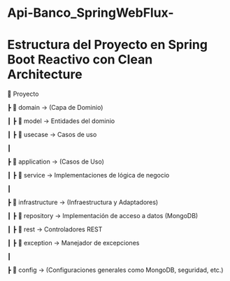 ﻿# Api-Banco_SpringWebFlux-
# Estructura del Proyecto en Spring Boot Reactivo con Clean Architecture

📂 Proyecto

┣ 📂 domain → (Capa de Dominio)

┃ ┣ 📂 model → Entidades del dominio

┃ ┣ 📂 usecase → Casos de uso

┃

┣ 📂 application → (Casos de Uso)

┃ ┣ 📂 service → Implementaciones de lógica de negocio

┃

┣ 📂 infrastructure → (Infraestructura y Adaptadores)

┃ ┣ 📂 repository → Implementación de acceso a datos (MongoDB)

┃ ┣ 📂 rest → Controladores REST

┃ ┣ 📂 exception → Manejador de excepciones

┃

┣ 📂 config → (Configuraciones generales como MongoDB, seguridad, etc.)
